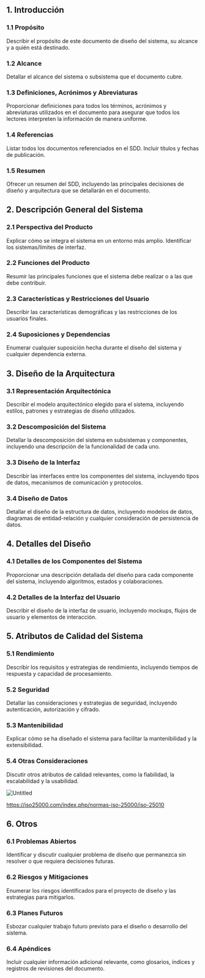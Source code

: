 ## 1. Introducción

### 1.1 Propósito

Describir el propósito de este documento de diseño del sistema, su alcance y a quién está destinado.

### 1.2 Alcance

Detallar el alcance del sistema o subsistema que el documento cubre.

### 1.3 Definiciones, Acrónimos y Abreviaturas

Proporcionar definiciones para todos los términos, acrónimos y abreviaturas utilizados en el documento para asegurar que todos los lectores interpreten la información de manera uniforme.

### 1.4 Referencias

Listar todos los documentos referenciados en el SDD. Incluir títulos y fechas de publicación.

### 1.5 Resumen

Ofrecer un resumen del SDD, incluyendo las principales decisiones de diseño y arquitectura que se detallarán en el documento.

## 2. Descripción General del Sistema

### 2.1 Perspectiva del Producto

Explicar cómo se integra el sistema en un entorno más amplio. Identificar los sistemas/límites de interfaz.

### 2.2 Funciones del Producto

Resumir las principales funciones que el sistema debe realizar o a las que debe contribuir.

### 2.3 Características y Restricciones del Usuario

Describir las características demográficas y las restricciones de los usuarios finales.

### 2.4 Suposiciones y Dependencias

Enumerar cualquier suposición hecha durante el diseño del sistema y cualquier dependencia externa.

## 3. Diseño de la Arquitectura

### 3.1 Representación Arquitectónica

Describir el modelo arquitectónico elegido para el sistema, incluyendo estilos, patrones y estrategias de diseño utilizados.

### 3.2 Descomposición del Sistema

Detallar la descomposición del sistema en subsistemas y componentes, incluyendo una descripción de la funcionalidad de cada uno.

### 3.3 Diseño de la Interfaz

Describir las interfaces entre los componentes del sistema, incluyendo tipos de datos, mecanismos de comunicación y protocolos.

### 3.4 Diseño de Datos

Detallar el diseño de la estructura de datos, incluyendo modelos de datos, diagramas de entidad-relación y cualquier consideración de persistencia de datos.

## 4. Detalles del Diseño

### 4.1 Detalles de los Componentes del Sistema

Proporcionar una descripción detallada del diseño para cada componente del sistema, incluyendo algoritmos, estados y colaboraciones.

### 4.2 Detalles de la Interfaz del Usuario

Describir el diseño de la interfaz de usuario, incluyendo mockups, flujos de usuario y elementos de interacción.

## 5. Atributos de Calidad del Sistema

### 5.1 Rendimiento

Describir los requisitos y estrategias de rendimiento, incluyendo tiempos de respuesta y capacidad de procesamiento.

### 5.2 Seguridad

Detallar las consideraciones y estrategias de seguridad, incluyendo autenticación, autorización y cifrado.

### 5.3 Mantenibilidad

Explicar cómo se ha diseñado el sistema para facilitar la mantenibilidad y la extensibilidad.

### 5.4 Otras Consideraciones

Discutir otros atributos de calidad relevantes, como la fiabilidad, la escalabilidad y la usabilidad.

![Untitled](https://prod-files-secure.s3.us-west-2.amazonaws.com/802262ce-8554-433f-9419-9c8f8df79d7c/e011e7d3-07fa-4e98-be7d-6d43215b2474/Untitled.png)

https://iso25000.com/index.php/normas-iso-25000/iso-25010 

## 6. Otros

### 6.1 Problemas Abiertos

Identificar y discutir cualquier problema de diseño que permanezca sin resolver o que requiera decisiones futuras.

### 6.2 Riesgos y Mitigaciones

Enumerar los riesgos identificados para el proyecto de diseño y las estrategias para mitigarlos.

### 6.3 Planes Futuros

Esbozar cualquier trabajo futuro previsto para el diseño o desarrollo del sistema.

### 6.4 Apéndices

Incluir cualquier información adicional relevante, como glosarios, índices y registros de revisiones del documento.
